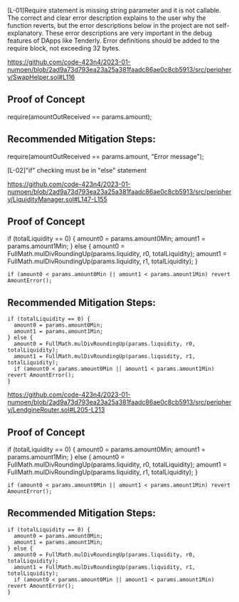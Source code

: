 [L-01]Require statement is missing string parameter and it is not callable.
The correct and clear error description explains to the user why the function reverts, 
but the error descriptions below in the project are not self-explanatory. These error descriptions
 are very important in the debug features of DApps like Tenderly. Error definitions should be added to the require block, not exceeding 32 bytes.
 
 https://github.com/code-423n4/2023-01-numoen/blob/2ad9a73d793ea23a25a381faadc86ae0c8cb5913/src/periphery/SwapHelper.sol#L116
 
 
 ## Proof of Concept
 require(amountOutReceived == params.amount);
 
 ## Recommended Mitigation Steps:
 require(amountOutReceived == params.amount, "Error message");
 
[L-02]"if" checking must be in "else" statement
 
 https://github.com/code-423n4/2023-01-numoen/blob/2ad9a73d793ea23a25a381faadc86ae0c8cb5913/src/periphery/LiquidityManager.sol#L147-L155
 
 ## Proof of Concept
 if (totalLiquidity == 0) {
      amount0 = params.amount0Min;
      amount1 = params.amount1Min;
    } else {
      amount0 = FullMath.mulDivRoundingUp(params.liquidity, r0, totalLiquidity);
      amount1 = FullMath.mulDivRoundingUp(params.liquidity, r1, totalLiquidity);
    }

    if (amount0 < params.amount0Min || amount1 < params.amount1Min) revert AmountError();
	
## Recommended Mitigation Steps:
	if (totalLiquidity == 0) {
      amount0 = params.amount0Min;
      amount1 = params.amount1Min;
    } else {
      amount0 = FullMath.mulDivRoundingUp(params.liquidity, r0, totalLiquidity);
      amount1 = FullMath.mulDivRoundingUp(params.liquidity, r1, totalLiquidity);
	  if (amount0 < params.amount0Min || amount1 < params.amount1Min) revert AmountError();
    }
https://github.com/code-423n4/2023-01-numoen/blob/2ad9a73d793ea23a25a381faadc86ae0c8cb5913/src/periphery/LendgineRouter.sol#L205-L213
  
## Proof of Concept
 if (totalLiquidity == 0) {
      amount0 = params.amount0Min;
      amount1 = params.amount1Min;
    } else {
      amount0 = FullMath.mulDivRoundingUp(params.liquidity, r0, totalLiquidity);
      amount1 = FullMath.mulDivRoundingUp(params.liquidity, r1, totalLiquidity);
    }

    if (amount0 < params.amount0Min || amount1 < params.amount1Min) revert AmountError();
	
## Recommended Mitigation Steps:
	if (totalLiquidity == 0) {
      amount0 = params.amount0Min;
      amount1 = params.amount1Min;
    } else {
      amount0 = FullMath.mulDivRoundingUp(params.liquidity, r0, totalLiquidity);
      amount1 = FullMath.mulDivRoundingUp(params.liquidity, r1, totalLiquidity);
	  if (amount0 < params.amount0Min || amount1 < params.amount1Min) revert AmountError();
    }  